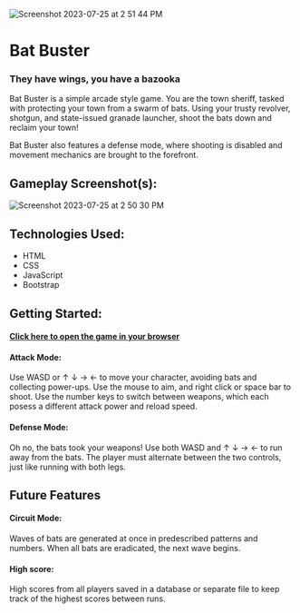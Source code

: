 
![Screenshot 2023-07-25 at 2 51 44 PM](https://github.com/LouisPino/bat-buster/assets/130365689/6cfb4641-6252-430d-963b-239fce4b5919)

# Bat Buster
### They have wings, you have a bazooka


Bat Buster is a simple arcade style game. You are the town sheriff, tasked with protecting your town from a swarm of bats. Using your trusty revolver, shotgun, and state-issued granade launcher, shoot the bats down and reclaim your town! 

Bat Buster also features a defense mode, where shooting is disabled and movement mechanics are brought to the forefront.


## Gameplay Screenshot(s): 

![Screenshot 2023-07-25 at 2 50 30 PM](https://github.com/LouisPino/bat-buster/assets/130365689/632fde79-2c8d-4c22-ad02-3d615cc0ec66)

## Technologies Used:
- HTML
- CSS
- JavaScript
- Bootstrap 

## Getting Started: 
#### [Click here to open the game in your browser](https://louispino.github.io/bat-hunter-demo/index.html)

#### Attack Mode:
Use WASD or ↑ ↓ → ← to move your character, avoiding bats and collecting power-ups. Use the mouse to aim, and right click or space bar to shoot. Use the number keys to switch between weapons, which each posess a different attack power and reload speed.

#### Defense Mode:
Oh no, the bats took your weapons! Use both WASD and ↑ ↓ → ← to run away from the bats. The player must alternate between the two controls, just like running with both legs.

## Future Features
#### Circuit Mode: 
Waves of bats are generated at once in predescribed patterns and numbers. When all bats are eradicated, the next wave begins.

#### High score: 
High scores from all players saved in a database or separate file to keep track of the highest scores between runs.
